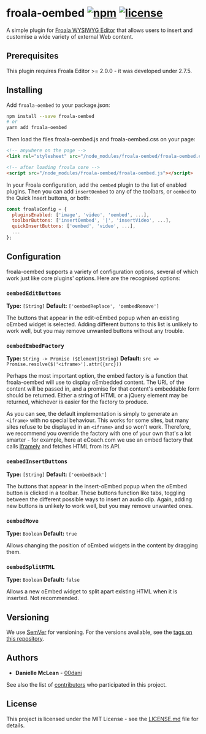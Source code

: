 # froala-oembed [![npm](https://img.shields.io/npm/v/froala-oembed.svg)](https://www.npmjs.com/package/froala-oembed) [![license](https://img.shields.io/npm/l/froala-oembed.svg)](LICENSE.md)

A simple plugin for [Froala WYSIWYG Editor](https://www.froala.com/wysiwyg-editor/) that allows users to insert and customise a wide variety of external Web content.

## Prerequisites

This plugin requires Froala Editor >= 2.0.0 - it was developed under 2.7.5.

## Installing

Add `froala-oembed` to your package.json:
```bash
npm install --save froala-oembed
# or
yarn add froala-oembed
```

Then load the files froala-oembed.js and froala-oembed.css on your page:
```html
<!-- anywhere on the page -->
<link rel="stylesheet" src="/node_modules/froala-oembed/froala-oembed.css" />

<!-- after loading froala core -->
<script src="/node_modules/froala-oembed/froala-oembed.js"></script>
```

In your Froala configuration, add the `oembed` plugin to the list of enabled plugins. Then you can add `insertOembed` to any of the toolbars, or `oembed` to the Quick Insert buttons, or both:
```javascript
const froalaConfig = {
  pluginsEnabled: ['image', 'video', 'oembed', ...],
  toolbarButtons: ['insertOembed', '|', 'insertVideo', ...],
  quickInsertButtons: ['oembed', 'video', ...],
  ...
};
```

## Configuration

froala-oembed supports a variety of configuration options, several of which work just like core plugins' options. Here are the recognised options:

### `oembedEditButtons`

**Type:** `[String]`
**Default:** `['oembedReplace', 'oembedRemove']`

The buttons that appear in the edit-oEmbed popup when an existing oEmbed widget is selected. Adding different buttons to this list is unlikely to work well, but you may remove unwanted buttons without any trouble.

### `oembedEmbedFactory`

**Type:** `String -> Promise ($Element|String)`
**Default:** `src => Promise.resolve($('<iframe>').attr({src}))`

Perhaps the most important option, the embed factory is a function that froala-oembed will use to display oEmbedded content. The URL of the content will be passed in, and a promise for that content's embeddable form should be returned. Either a string of HTML or a jQuery element may be returned, whichever is easier for the factory to produce.

As you can see, the default implementation is simply to generate an `<iframe>` with no special behaviour. This works for some sites, but many sites refuse to be displayed in an `<iframe>` and so won't work. Therefore, we recommend you override the factory with one of your own that's a lot smarter - for example, here at eCoach.com we use an embed factory that calls [Iframely](https://iframely.com/) and fetches HTML from its API.

### `oembedInsertButtons`

**Type:** `[String]`
**Default:** `['oembedBack']`

The buttons that appear in the insert-oEmbed popup when the oEmbed button is clicked in a toolbar. These buttons function like tabs, toggling between the different possible ways to insert an audio clip. Again, adding new buttons is unlikely to work well, but you may remove unwanted ones.

### `oembedMove`

**Type:** `Boolean`
**Default:** `true`

Allows changing the position of oEmbed widgets in the content by dragging them.

### `oembedSplitHTML`

**Type:** `Boolean`
**Default:** `false`

Allows a new oEmbed widget to split apart existing HTML when it is inserted. Not recommended.

## Versioning

We use [SemVer](http://semver.org/) for versioning. For the versions available, see the [tags on this repository](https://github.com/ecoach-lms/froala-oembed/tags). 

## Authors

* **Danielle McLean** - [00dani](https://github.com/00dani)

See also the list of [contributors](https://github.com/ecoach-lms/froala-oembed/contributors) who participated in this project.

## License

This project is licensed under the MIT License - see the [LICENSE.md](LICENSE.md) file for details.
